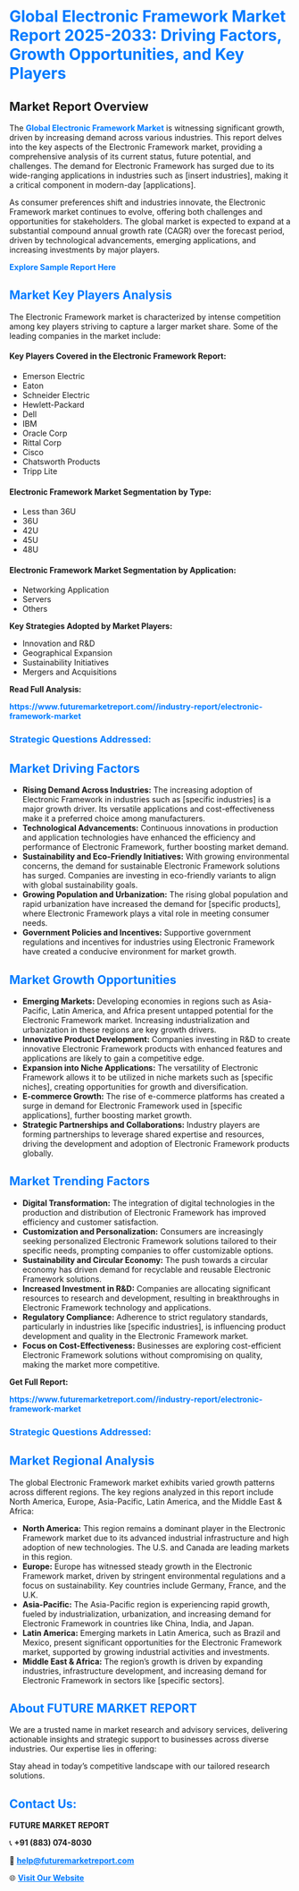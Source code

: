 <h1 style="color: #007BFF;">Global Electronic Framework Market Report 2025-2033: Driving Factors, Growth Opportunities, and Key Players</h1>

<section id="overview">
<h2>Market Report Overview</h2>
<p>The <a href="https://www.futuremarketreport.com//industry-report/electronic-framework-market" style="color: #007BFF; text-decoration: none;"><strong>Global Electronic Framework Market</strong></a> is witnessing significant growth, driven by increasing demand across various industries. This report delves into the key aspects of the Electronic Framework market, providing a comprehensive analysis of its current status, future potential, and challenges. The demand for Electronic Framework has surged due to its wide-ranging applications in industries such as [insert industries], making it a critical component in modern-day [applications].</p>
<p>As consumer preferences shift and industries innovate, the Electronic Framework market continues to evolve, offering both challenges and opportunities for stakeholders. The global market is expected to expand at a substantial compound annual growth rate (CAGR) over the forecast period, driven by technological advancements, emerging applications, and increasing investments by major players.</p>
</section>

<section id="overview">
<p><a href="https://www.futuremarketreport.com//request-sample/reportId=53107" style="color: #007BFF; text-decoration: none;"><strong>Explore Sample Report Here</strong></a></p>
</section>

<section id="key-players">
<h2 style="color: #007BFF;">Market Key Players Analysis</h2>
<p>The Electronic Framework market is characterized by intense competition among key players striving to capture a larger market share. Some of the leading companies in the market include:</p>
<h4>Key Players Covered in the Electronic Framework Report:</h4>
<ul><li>Emerson Electric</li><li>Eaton</li><li>Schneider Electric</li><li>Hewlett-Packard</li><li>Dell</li><li>IBM</li><li>Oracle Corp</li><li>Rittal Corp</li><li>Cisco</li><li>Chatsworth Products</li><li>Tripp Lite</li></ul>
<h4>Electronic Framework Market Segmentation by Type:</h4>
<ul><li>Less than 36U</li><li>36U</li><li>42U</li><li>45U</li><li>48U</li></ul>

<h4>Electronic Framework Market Segmentation by Application:</h4>
<ul><li>Networking Application</li><li>Servers</li><li>Others</li></ul>
<p><strong>Key Strategies Adopted by Market Players:</strong></p>
<ul>
<li>Innovation and R&D</li>
<li>Geographical Expansion</li>
<li>Sustainability Initiatives</li>
<li>Mergers and Acquisitions</li>
</ul>
</section>

<section>
<p><strong>Read Full Analysis: </strong></p><a href="https://www.futuremarketreport.com//industry-report/electronic-framework-market" style="color: #007BFF; text-decoration: none;"><strong>https://www.futuremarketreport.com//industry-report/electronic-framework-market</strong></a>
<h3 style="color: #007BFF;">Strategic Questions Addressed:</h3>
</section>

<section id="driving-factors">
<h2 style="color: #007BFF;">Market Driving Factors</h2>
<ul>
<li><strong>Rising Demand Across Industries:</strong> The increasing adoption of Electronic Framework in industries such as [specific industries] is a major growth driver. Its versatile applications and cost-effectiveness make it a preferred choice among manufacturers.</li>
<li><strong>Technological Advancements:</strong> Continuous innovations in production and application technologies have enhanced the efficiency and performance of Electronic Framework, further boosting market demand.</li>
<li><strong>Sustainability and Eco-Friendly Initiatives:</strong> With growing environmental concerns, the demand for sustainable Electronic Framework solutions has surged. Companies are investing in eco-friendly variants to align with global sustainability goals.</li>
<li><strong>Growing Population and Urbanization:</strong> The rising global population and rapid urbanization have increased the demand for [specific products], where Electronic Framework plays a vital role in meeting consumer needs.</li>
<li><strong>Government Policies and Incentives:</strong> Supportive government regulations and incentives for industries using Electronic Framework have created a conducive environment for market growth.</li>
</ul>
</section>

<section id="growth-opportunities">
<h2 style="color: #007BFF;">Market Growth Opportunities</h2>
<ul>
<li><strong>Emerging Markets:</strong> Developing economies in regions such as Asia-Pacific, Latin America, and Africa present untapped potential for the Electronic Framework market. Increasing industrialization and urbanization in these regions are key growth drivers.</li>
<li><strong>Innovative Product Development:</strong> Companies investing in R&D to create innovative Electronic Framework products with enhanced features and applications are likely to gain a competitive edge.</li>
<li><strong>Expansion into Niche Applications:</strong> The versatility of Electronic Framework allows it to be utilized in niche markets such as [specific niches], creating opportunities for growth and diversification.</li>
<li><strong>E-commerce Growth:</strong> The rise of e-commerce platforms has created a surge in demand for Electronic Framework used in [specific applications], further boosting market growth.</li>
<li><strong>Strategic Partnerships and Collaborations:</strong> Industry players are forming partnerships to leverage shared expertise and resources, driving the development and adoption of Electronic Framework products globally.</li>
</ul>
</section>

<section id="trending-factors">
<h2 style="color: #007BFF;">Market Trending Factors</h2>
<ul>
<li><strong>Digital Transformation:</strong> The integration of digital technologies in the production and distribution of Electronic Framework has improved efficiency and customer satisfaction.</li>
<li><strong>Customization and Personalization:</strong> Consumers are increasingly seeking personalized Electronic Framework solutions tailored to their specific needs, prompting companies to offer customizable options.</li>
<li><strong>Sustainability and Circular Economy:</strong> The push towards a circular economy has driven demand for recyclable and reusable Electronic Framework solutions.</li>
<li><strong>Increased Investment in R&D:</strong> Companies are allocating significant resources to research and development, resulting in breakthroughs in Electronic Framework technology and applications.</li>
<li><strong>Regulatory Compliance:</strong> Adherence to strict regulatory standards, particularly in industries like [specific industries], is influencing product development and quality in the Electronic Framework market.</li>
<li><strong>Focus on Cost-Effectiveness:</strong> Businesses are exploring cost-efficient Electronic Framework solutions without compromising on quality, making the market more competitive.</li>
</ul>
</section>

<section>
<p><strong>Get Full Report: </strong></p><a href="https://www.futuremarketreport.com//industry-report/electronic-framework-market" style="color: #007BFF; text-decoration: none;"><strong>https://www.futuremarketreport.com//industry-report/electronic-framework-market</strong></a>
<h3 style="color: #007BFF;">Strategic Questions Addressed:</h3>
</section>


<section id="regional-analysis">
<h2 style="color: #007BFF;">Market Regional Analysis</h2>
<p>The global Electronic Framework market exhibits varied growth patterns across different regions. The key regions analyzed in this report include North America, Europe, Asia-Pacific, Latin America, and the Middle East & Africa:</p>
<ul>
<li><strong>North America:</strong> This region remains a dominant player in the Electronic Framework market due to its advanced industrial infrastructure and high adoption of new technologies. The U.S. and Canada are leading markets in this region.</li>
<li><strong>Europe:</strong> Europe has witnessed steady growth in the Electronic Framework market, driven by stringent environmental regulations and a focus on sustainability. Key countries include Germany, France, and the U.K.</li>
<li><strong>Asia-Pacific:</strong> The Asia-Pacific region is experiencing rapid growth, fueled by industrialization, urbanization, and increasing demand for Electronic Framework in countries like China, India, and Japan.</li>
<li><strong>Latin America:</strong> Emerging markets in Latin America, such as Brazil and Mexico, present significant opportunities for the Electronic Framework market, supported by growing industrial activities and investments.</li>
<li><strong>Middle East & Africa:</strong> The region’s growth is driven by expanding industries, infrastructure development, and increasing demand for Electronic Framework in sectors like [specific sectors].</li>
</ul>
</section>

<footer>
<h2 style="color: #007BFF;">About FUTURE MARKET REPORT</h2>
<p>We are a trusted name in market research and advisory services, delivering actionable insights and strategic support to businesses across diverse industries. Our expertise lies in offering:</p>

<p>Stay ahead in today’s competitive landscape with our tailored research solutions.</p>

<h2 style="color: #007BFF;">Contact Us:</h2>
<p><strong>FUTURE MARKET REPORT</strong></p>
<p>📞 <strong>+91 (883) 074-8030</strong></p>
<p>📧 <strong><a href="mailto:help@futuremarketreport.com" style="color: #007BFF;">help@futuremarketreport.com</a></strong></p>
<p>🌐 <strong><a href="https://www.futuremarketreport.com/" style="color: #007BFF;">Visit Our Website</a></strong></p>
</footer>